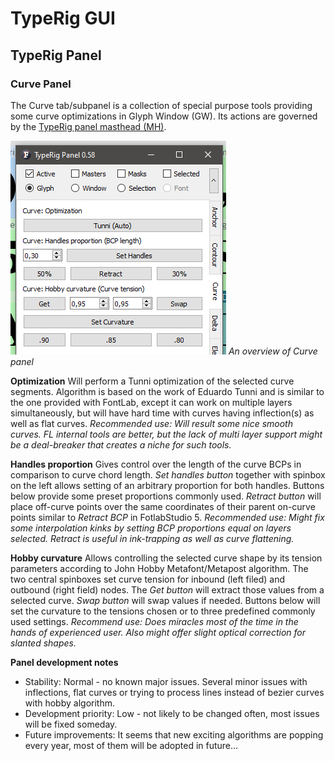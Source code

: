 # TypeRig GUI 

## TypeRig Panel

### Curve Panel
The Curve tab/subpanel is a collection of special purpose tools providing some curve optimizations in Glyph Window (GW). Its actions are governed by the [TypeRig panel masthead (MH)](https://kateliev.github.io/TypeRig/Docs/GUI/TR-Panel-Basics).

![](./img/TR-Curve-Panel-00.png)
_An overview of Curve panel_

**Optimization**
Will perform a Tunni optimization of the selected curve segments. Algorithm is based on the work of Eduardo Tunni and is similar to the one provided with FontLab, except it can work on multiple layers simultaneously, but will have hard time with curves having inflection(s) as well as flat curves.
_Recommended use: Will result some nice smooth curves. FL internal tools are better, but the lack of multi layer support might be a deal-breaker that creates a niche for such tools._

**Handles proportion**
Gives control over the length of the curve BCPs in comparison to curve chord length. _Set handles button_ together with spinbox on the left allows setting of an arbitrary proportion for both handles. Buttons below provide some preset proportions commonly used. _Retract button_ will place off-curve points over the same coordinates of their parent on-curve points similar to _Retract BCP_ in FotlabStudio 5.
_Recommended use: Might fix some interpolation kinks by setting BCP proportions equal on layers selected. Retract is useful in ink-trapping as well as curve flattening._

**Hobby curvature**
Allows controlling the selected curve shape by its tension parameters according to John Hobby Metafont/Metapost algorithm. The two central spinboxes set curve tension for inbound (left filed) and outbound (right field) nodes. The _Get button_ will extract those values from a selected curve. _Swap button_ will swap values if needed. Buttons below will set the curvature to the tensions chosen or to three predefined commonly used settings.
_Recommend use: Does miracles most of the time in the hands of experienced user. Also might offer slight optical correction for slanted shapes._

**Panel development notes**
- Stability: Normal - no known major issues. Several minor issues with inflections, flat curves or trying to process lines instead of bezier curves with hobby algorithm. 
- Development priority: Low - not likely to be changed often, most issues will be fixed someday.
- Future improvements: It seems that new exciting algorithms are popping every year, most of them will be adopted in future...
